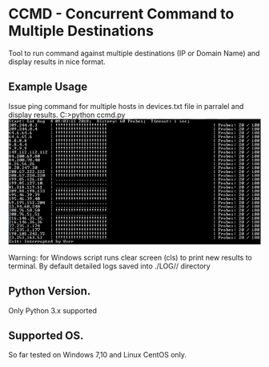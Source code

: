 # CCMD - Concurrent Command to Multiple Destinations
Tool to run command against multiple destinations (IP or Domain Name) and display results in nice format. 

## Example Usage
Issue ping command for multiple hosts in devices.txt file in parralel and display results.
C:\>python ccmd.py
<img src="winExample.jpg">

Warning: for Windows script runs clear screen (cls) to print new results to terminal.
By default detailed logs saved into ./LOG/<ctime>/ directory

## Python Version.
Only Python 3.x supported

## Supported OS.
So far tested on Windows 7,10 and Linux CentOS only.
